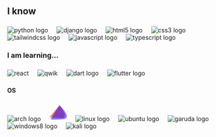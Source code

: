<h2 align="left">I know</h2>

###

<div align="left">
  <img src="https://cdn.jsdelivr.net/gh/devicons/devicon/icons/python/python-original.svg" height="40" alt="python logo"  />
  <img width="12" />
  <img src="https://cdn.jsdelivr.net/gh/devicons/devicon/icons/django/django-plain.svg" height="40" alt="django logo"  />
  <img width="12" />
  <img src="https://cdn.jsdelivr.net/gh/devicons/devicon/icons/html5/html5-original.svg" height="40" alt="html5 logo"  />
  <img width="12" />
  <img src="https://cdn.jsdelivr.net/gh/devicons/devicon/icons/css3/css3-original.svg" height="40" alt="css3 logo"  />
  <img width="12" />
  <img src="https://cdn.simpleicons.org/tailwindcss/06B6D4" height="40" alt="tailwindcss logo"  />
  <img width="12" />
  <img src="https://cdn.jsdelivr.net/gh/devicons/devicon/icons/javascript/javascript-original.svg" height="40" alt="javascript logo"  />
  <img width="12" />
  <img src="https://cdn.jsdelivr.net/gh/devicons/devicon/icons/typescript/typescript-original.svg" height="40" alt="typescript logo"  />
  <img width="12" />


</div>

###

<h3 align="left">I am learning...</h3>

###

<div align="left">
  <img src="https://cdn.discordapp.com/attachments/982116594543099924/1156978127323545610/react_logo-512.png?ex=6516ef59&is=65159dd9&hm=ccb286464a244688c4ecc98bab63c8bfdc11080a0baf5f8047b4e9f72c8d4187&" height="40" alt="react"  />
  <img width="12" />
  <img src="https://cdn.discordapp.com/attachments/982116594543099924/1147926197955739769/qwik-logo-4D2D8CA440-seeklogo.png" height="40" alt="qwik"  />
  <img width="12" />
  <img src="https://cdn.jsdelivr.net/gh/devicons/devicon/icons/dart/dart-original.svg" height="40" alt="dart logo"  />
  <img width="12" />
  <img src="https://cdn.jsdelivr.net/gh/devicons/devicon/icons/flutter/flutter-original.svg" height="40" alt="flutter logo"  />
</div>

###

<h4 align="left">OS</h4>

###

<div align="left">
  <img src="https://cdn.discordapp.com/attachments/982116594543099924/1169454841232379975/pngwing.com.png?ex=655576b1&is=654301b1&hm=821301078a74e79a58f8569ae64d4a81a9bf9ee50105fedfc343c3de84c01b21&" height="40" alt="arch logo"  />
   <img width="12" />
  <img src="https://raw.githubusercontent.com/endeavouros-team/endeavouros-theming/master/endeavouros-icon.png" height="40" alt="endvour logo"  />
   <img width="12" />
    <img src="https://upload.wikimedia.org/wikipedia/commons/thumb/3/35/Tux.svg/1727px-Tux.svg.png" height="40" alt="linux logo"  />
  <img width="12" />
  <img src="https://brandslogos.com/wp-content/uploads/images/large/ubuntu-logo.png" height="40" alt="ubuntu logo"  />
    <img width="12" />
  <img src="https://cdn.discordapp.com/attachments/982116594543099924/1184173871549644830/1200px-Garuda-blue-sgs.png?ex=658b02db&is=65788ddb&hm=19a9eb641519fa37cd83768d431ea0d813e3bf93318dee23b9960939f4e11448&" height="40" alt="garuda logo"  />
  <img width="12" />
  <img src="https://cdn.jsdelivr.net/gh/devicons/devicon/icons/windows8/windows8-original.svg" height="40" alt="windows8 logo"  />
  <img width="12" />
  <img src="https://cdn.discordapp.com/attachments/982116594543099924/1184174414015762432/2048px-Kali-dragon-icon.png?ex=658b035d&is=65788e5d&hm=06da3413cc7d4823d99d4da54966d23173e76c63deebff2516607428c1bc297e&" height="40" alt="kali logo"  />
</div>
